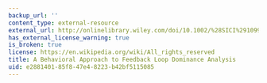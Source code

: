 ```yaml
---
backup_url: ''
content_type: external-resource
external_url: http://onlinelibrary.wiley.com/doi/10.1002/%28SICI%291099-1727%28199921%2915:1%3C3::AID-SDR159%3E3.0.CO;2-P/abstract
has_external_license_warning: true
is_broken: true
license: https://en.wikipedia.org/wiki/All_rights_reserved
title: A Behavioral Approach to Feedback Loop Dominance Analysis
uid: e2881401-85f8-47e4-8223-b42bf5115085
---
```

